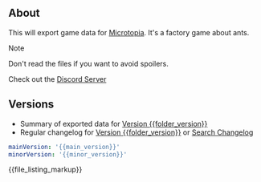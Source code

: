 ## About

This will export game data for [Microtopia](https://store.steampowered.com/app/2750000/Microtopia/). It's a factory game about ants. 

> [!NOTE] 
> Don't read the files if you want to avoid spoilers. 

Check out the [Discord Server](https://discord.gg/F8GKVrxcWN)

## Versions

- Summary of exported data for [Version {{folder_version}}](./export/{{folder_version}}/readme.md)
- Regular changelog for [Version {{folder_version}}](./export/{{folder_version}}/changelog.md) or [Search Changelog](./export/{{folder_version}}/csv/changelog.csv)

```yml
mainVersion: '{{main_version}}'
minorVersion: '{{minor_version}}'
```

{{file_listing_markup}}
